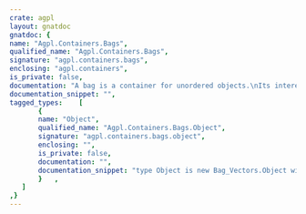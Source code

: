 ```yaml
---
crate: agpl
layout: gnatdoc
gnatdoc: {
name: "Agpl.Containers.Bags",
qualified_name: "Agpl.Containers.Bags",
signature: "agpl.containers.bags",
enclosing: "agpl.containers",
is_private: false,
documentation: "A bag is a container for unordered objects.\nIts interesting properties are:\nO (1) access to any position (though you can't know what's in that position,\n but this can be useful in randomized algorithms).\nO (1) insertion and deletion of objects in the bag.\nDirect access to the array of objects\n (Take care of using the Last function and not the 'Last attribute)\n\n@formal Item_type\n@formal Bag_Context\n  Bag-specific info\n@formal Initial_size\n  Use something meaningful to your app.\n@formal Grow_factor",
documentation_snippet: "",
tagged_types:    [
       {
       name: "Object",
       qualified_name: "Agpl.Containers.Bags.Object",
       signature: "agpl.containers.bags.object",
       enclosing: "",
       is_private: false,
       documentation: "",
       documentation_snippet: "type Object is new Bag_Vectors.Object with private;",
       }   ,
   ]
,}
---
```

